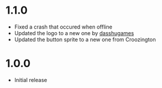# 1.1.0
- Fixed a crash that occured when offline
- Updated the logo to a new one by [dasshugames](https://x.com/dasshugames)
- Updated the button sprite to a new one from Croozington

# 1.0.0
- Initial release
